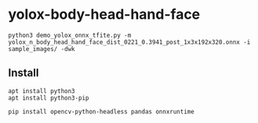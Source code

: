 # yolox-body-head-hand-face


```
python3 demo_yolox_onnx_tfite.py -m yolox_n_body_head_hand_face_dist_0221_0.3941_post_1x3x192x320.onnx -i sample_images/ -dwk
```

## Install

```
apt install python3
apt install python3-pip
```

```
pip install opencv-python-headless pandas onnxruntime
```